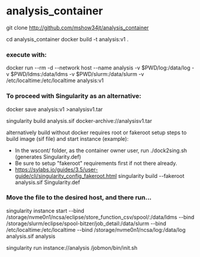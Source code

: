 # analysis_container
git clone http://github.com/mshow34jt/analysis_container

cd analysis_container
docker build -t analysis:v1 .  

### execute with:    
docker run --rm -d --network host --name analysis -v $PWD/log:/data/log  -v $PWD/ldms:/data/ldms    -v $PWD/slurm:/data/slurm  -v /etc/localtime:/etc/localtime   analysis:v1  

### To proceed with Singularity as an alternative:  
docker save analysis:v1 >analysisv1.tar  

singularity build analysis.sif docker-archive://analysisv1.tar  


alternatively build without docker requires root or fakeroot setup
steps to build image (sif file) and start instance (example):
* In the wscont/ folder, as the container owner user, run ./dock2sing.sh (generates Singularity.def)
* Be sure to setup "fakeroot" requirements first if not there already.
*    https://sylabs.io/guides/3.5/user-guide/cli/singularity_config_fakeroot.html
singularity build --fakeroot analysis.sif Singularity.def  

### Move the file to the desired host, and there run…  

singularity instance start --bind  /storage/nvme0n1/ncsa/eclipse/store_function_csv/spool/:/data/ldms --bind /storage/slurm/eclipse/spool-bitzer/job_detail:/data/slurm --bind /etc/localtime:/etc/localtime --bind /storage/nvme0n1/ncsa/log:/data/log analysis.sif analysis  

singularity run instance://analysis /jobmon/bin/init.sh  

